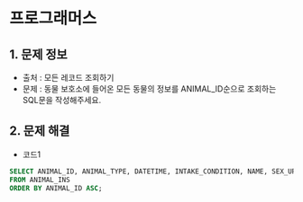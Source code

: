 # 프로그래머스  

## 1. 문제 정보

- 출처 : 모든 레코드 조회하기
- 문제 : 동물 보호소에 들어온 모든 동물의 정보를 ANIMAL_ID순으로 조회하는 SQL문을 작성해주세요.      

## 2. 문제 해결

- 코드1 
```sql
SELECT ANIMAL_ID, ANIMAL_TYPE, DATETIME, INTAKE_CONDITION, NAME, SEX_UPON_INTAKE 
FROM ANIMAL_INS 
ORDER BY ANIMAL_ID ASC;
```